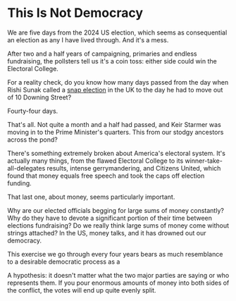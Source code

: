 # This Is Not Democracy

We are five days from the 2024 US election, which seems as consequential an election as any I have lived through. And it's a mess. 

After two and a half years of campaigning, primaries and endless fundraising, the pollsters tell us it's a coin toss: either side could win the Electoral College. 

For a reality check, do you know how many days passed from the day when Rishi Sunak called a [snap election](https://en.wikipedia.org/wiki/2024_United_Kingdom_general_election) in the UK to the day he had to move out of 10 Downing Street? 

Fourty-four days. 

That's all. Not quite a month and a half had passed, and Keir Starmer was moving in to the Prime Minister's quarters. This from our stodgy ancestors across the pond? 

There's something extremely broken about America's electoral system. It's actually many things, from the flawed Electoral College to its winner-take-all-delegates results, intense gerrymandering, and Citizens United, which found that money equals free speech and took the caps off election funding. 

That last one, about money, seems particularly important. 

Why are our elected officials begging for large sums of money constantly? Why do they have to devote a significant portion of their time between elections fundraising? Do we really think large sums of money come without strings attached? In the US, money talks, and it has drowned out our democracy. 

This exercise we go through every four years bears as much resemblance to a desirable democratic process as a 

A hypothesis: it doesn't matter what the two major parties are saying or who represents them. If you pour enormous amounts of money into both sides of the conflict, the votes will end up quite evenly split. 

